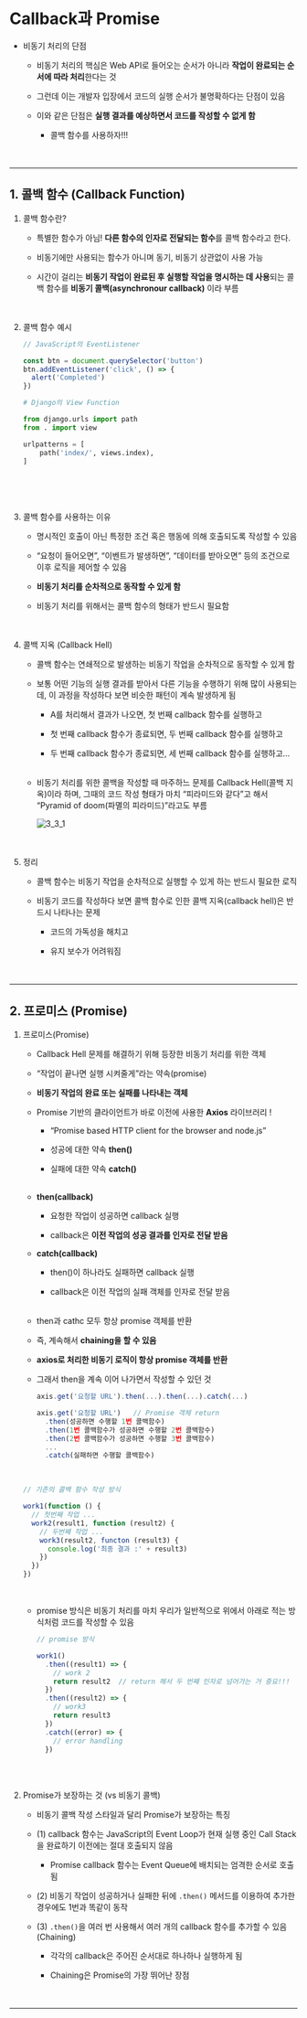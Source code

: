 # **Callback과 Promise**

- 비동기 처리의 단점
    - 비동기 처리의 핵심은 Web API로 들어오는 순서가 아니라 **작업이 완료되는 순서에 따라 처리**한다는 것

    - 그런데 이는 개발자 입장에서 코드의 실행 순서가 불명확하다는 단점이 있음
    - 이와 같은 단점은 **실행 결과를 예상하면서 코드를 작성할 수 없게 함**
        - 콜백 함수를 사용하자!!!
<br><br><br>

---

## **1. 콜백 함수 (Callback Function)**

1. 콜백 함수란?
    - 특별한 함수가 아님! **다른 함수의 인자로 전달되는 함수**를 콜백 함수라고 한다.

    - 비동기에만 사용되는 함수가 아니며 동기, 비동기 상관없이 사용 가능
    - 시간이 걸리는 **비동기 작업이 완료된 후  실행할 작업을 명시하는 데 사용**되는 콜백 함수를 **비동기 콜백(asynchronour callback)** 이라 부름
<br><br><br>

2. 콜백 함수 예시
    
    ```jsx
    // JavaScript의 EventListener
    
    const btn = document.querySelector('button')
    btn.addEventListener('click', () => {
      alert('Completed')
    })
    ```
    
    ```python
    # Django의 View Function
    
    from django.urls import path
    from . import view
    
    urlpatterns = [
        path('index/', views.index),
    ]
    ```
<br><br><br>

3. 콜백 함수를 사용하는 이유
    - 명시적인 호출이 아닌 특정한 조건 혹은 행동에 의해 호출되도록 작성할 수 있음

    - “요청이 들어오면”, “이벤트가 발생하면”, “데이터를 받아오면” 등의 조건으로 이후 로직을 제어할 수 있음
    - **비동기 처리를 순차적으로 동작할 수 있게 함**
    - 비동기 처리를 위해서는 콜백 함수의 형태가 반드시 필요함
<br><br><br>

4. 콜백 지옥 (Callback Hell)
    - 콜백 함수는 연쇄적으로 발생하는 비동기 작업을 순차적으로 동작할 수 있게 함

    - 보통 어떤 기능의 실행 결과를 받아서 다른 기능을 수행하기 위해 많이 사용되는데, 이 과정을 작성하다 보면 비슷한 패턴이 계속 발생하게 됨
        - A를 처리해서 결과가 나오면, 첫 번째 callback 함수를 실행하고

        - 첫 번째 callback 함수가 종료되면, 두 번째 callback 함수를 실행하고
        - 두 번째 callback 함수가 종료되면, 세 번째 callback 함수를 실행하고…
    <br><br>

    - 비동기 처리를 위한 콜백을 작성할 때 마주하느 문제를 Callback Hell(콜백 지옥)이라 하며, 그때의 코드 작성 형태가 마치 “피라미드와 같다”고 해서 “Pyramid of doom(파멸의 피라미드)”라고도 부름
        
        ![3_3_1](./images/3_3_1.png)
<br><br><br>        
    
5. 정리
    - 콜백 함수는 비동기 작업을 순차적으로 실행할 수 있게 하는 반드시 필요한 로직

    - 비동기 코드를 작성하다 보면 콜백 함수로 인한 콜백 지옥(callback hell)은 반드시 나타나는 문제
        - 코드의 가독성을 해치고

        - 유지 보수가 어려워짐
<br><br><br>

---

## **2. 프로미스 (Promise)**

1. 프로미스(Promise)
    - Callback Hell 문제를 해결하기 위해 등장한 비동기 처리를 위한 객체

    - “작업이 끝나면 실행 시켜줄게”라는 약속(promise)
    - **비동기 작업의 완료 또는 실패를 나타내는 객체**
    - Promise 기반의 클라이언트가 바로 이전에 사용한 **Axios** 라이브러리 !
        - “Promise based HTTP client for the browser and node.js”

        - 성공에 대한 약속 **then()**
        - 실패에 대한 약속 **catch()**
    <br><br>

    - **then(callback)**
        - 요청한 작업이 성공하면 callback 실행

        - callback은 **이전 작업의 성공 결과를 인자로 전달 받음**
    - **catch(callback)**
        - then()이 하나라도 실패하면 callback 실행

        - callback은 이전 작업의 실패 객체를 인자로 전달 받음
    <br><br>

    - then과 cathc 모두 항상 promise 객체를 반환
    - 즉, 계속해서 **chaining을 할 수 있음**
    - **axios로 처리한 비동기 로직이 항상 promise 객체를 반환**
    - 그래서 then을 계속 이어 나가면서 작성할 수 있던 것
        
        ```jsx
        axis.get('요청할 URL').then(...).then(...).catch(...)
        ```
        
        ```jsx
        axis.get('요청할 URL')   // Promise 객체 return
          .then(성공하면 수행할 1번 콜백함수)
          .then(1번 콜백함수가 성공하면 수행할 2번 콜백함수)
          .then(2번 콜백함수가 성공하면 수행할 3번 콜백함수)
          ...  
          .catch(실패하면 수행할 콜백함수)
        ```
    <br>    
    
    ```jsx
    // 기존의 콜백 함수 작성 방식
    
    work1(function () {
      // 첫번째 작업 ...
      work2(result1, function (result2) {
        // 두번째 작업 ...
        work3(result2, functon (result3) {
          console.log('최종 결과 :' + result3)
        })
      })
    })
    ```
    <br>
    
    - promise 방식은 비동기 처리를 마치 우리가 일반적으로 위에서 아래로 적는 방식처럼 코드를 작성할 수 있음
        
        ```jsx
        // promise 방식
        
        work1()
          .then((result1) => {
            // work 2
            return result2  // return 해서 두 번째 인자로 넘어가는 거 중요!!!
          })
          .then((result2) => {
            // work3
            return result3
          })
          .catch((error) => {
            // error handling
          })
        ```
<br><br>        
    
2. Promise가 보장하는 것 (vs 비동기 콜백)
    - 비동기 콜백 작성 스타일과 달리 Promise가 보장하는 특징

    - (1) callback 함수는 JavaScript의 Event Loop가 현재 실행 중인 Call Stack을 완료하기 이전에는 절대 호출되지 않음

        - Promise callback 함수는 Event Queue에 배치되는 엄격한 순서로 호출됨

    - (2) 비동기 작업이 성공하거나 실패한 뒤에 `.then()` 메서드를 이용하여 추가한 경우에도 1번과 똑같이 동작
    - (3) `.then()`을 여러 번 사용해서 여러 개의 callback 함수를 추가할 수 있음 (Chaining)
        - 각각의 callback은 주어진 순서대로 하나하나 실행하게 됨

        - Chaining은 Promise의 가장 뛰어난 장점
<br><br><br>

---
